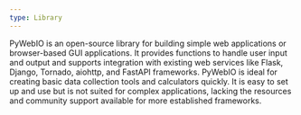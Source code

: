 ```yaml
---
type: Library
---
```


PyWebIO is an open-source library for building simple web applications or browser-based GUI applications. It provides functions to handle user input and output and supports integration with existing web services like Flask, Django, Tornado, aiohttp, and FastAPI frameworks. PyWebIO is ideal for creating basic data collection tools and calculators quickly. It is easy to set up and use but is not suited for complex applications, lacking the resources and community support available for more established frameworks.